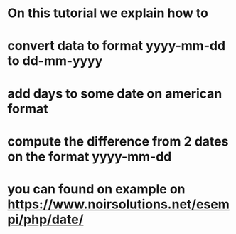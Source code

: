 # On this tutorial we explain how to 
# convert data to format yyyy-mm-dd to dd-mm-yyyy
# add days to some date on american format
# compute the difference from 2 dates on the format yyyy-mm-dd
# you can found on example on https://www.noirsolutions.net/esempi/php/date/
